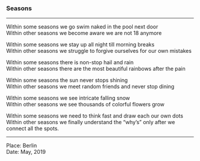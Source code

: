 ### Seasons

---

Within some seasons we go swim naked in the pool next door<br />
Within other seasons we become aware we are not 18 anymore

Within some seasons we stay up all night till morning breaks<br />
Within other seasons we struggle to forgive ourselves for our own mistakes

Within some seasons there is non-stop hail and rain<br />
Within other seasons there are the most beautiful rainbows after the pain

Within some seasons the sun never stops shining<br />
Within other seasons we meet random friends and never stop dining

Within some seasons we see intricate falling snow<br />
Within other seasons we see thousands of colorful flowers grow

Within some seasons we need to think fast and draw each our own dots<br />
Within other seasons we finally understand the “why’s” only after we connect all the spots.

---

Place: Berlin<br />
Date: May, 2019
